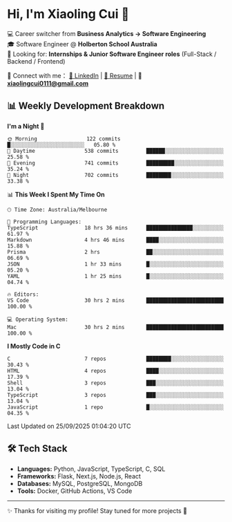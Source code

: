 # Hi, I'm Xiaoling Cui 👋

💻 Career switcher from **Business Analytics → Software Engineering**  
🎓 Software Engineer @ **Holberton School Australia**  
💼 Looking for: **Internships & Junior Software Engineer roles** (Full-Stack / Backend / Frontend)  

🔗 Connect with me：
[💼 LinkedIn](https://www.linkedin.com/in/xiaoling-cui-9b504a350/) | 
[📄 Resume](https://xl-c111.github.io/xiaoling-cui-resume/) | 
📧 **xiaolingcui0111@gmail.com**




## 📊 Weekly Development Breakdown  

<!--START_SECTION:waka-->
**I'm a Night 🦉** 

```text
🌞 Morning                122 commits         █░░░░░░░░░░░░░░░░░░░░░░░░   05.80 % 
🌆 Daytime                538 commits         ██████░░░░░░░░░░░░░░░░░░░   25.58 % 
🌃 Evening                741 commits         █████████░░░░░░░░░░░░░░░░   35.24 % 
🌙 Night                  702 commits         ████████░░░░░░░░░░░░░░░░░   33.38 % 
```


📊 **This Week I Spent My Time On** 

```text
🕑︎ Time Zone: Australia/Melbourne

💬 Programming Languages: 
TypeScript               18 hrs 36 mins      ███████████████░░░░░░░░░░   61.97 % 
Markdown                 4 hrs 46 mins       ████░░░░░░░░░░░░░░░░░░░░░   15.88 % 
Prisma                   2 hrs               ██░░░░░░░░░░░░░░░░░░░░░░░   06.69 % 
JSON                     1 hr 33 mins        █░░░░░░░░░░░░░░░░░░░░░░░░   05.20 % 
YAML                     1 hr 25 mins        █░░░░░░░░░░░░░░░░░░░░░░░░   04.74 % 

🔥 Editors: 
VS Code                  30 hrs 2 mins       █████████████████████████   100.00 % 

💻 Operating System: 
Mac                      30 hrs 2 mins       █████████████████████████   100.00 % 
```

**I Mostly Code in C** 

```text
C                        7 repos             ████████░░░░░░░░░░░░░░░░░   30.43 % 
HTML                     4 repos             ████░░░░░░░░░░░░░░░░░░░░░   17.39 % 
Shell                    3 repos             ███░░░░░░░░░░░░░░░░░░░░░░   13.04 % 
TypeScript               3 repos             ███░░░░░░░░░░░░░░░░░░░░░░   13.04 % 
JavaScript               1 repo              █░░░░░░░░░░░░░░░░░░░░░░░░   04.35 % 
```




 Last Updated on 25/09/2025 01:04:20 UTC
<!--END_SECTION:waka-->


## 🛠️ Tech Stack

- **Languages:** Python, JavaScript, TypeScript, C, SQL  
- **Frameworks:** Flask, Next.js, Node.js, React  
- **Databases:** MySQL, PostgreSQL, MongoDB  
- **Tools:** Docker, GitHub Actions, VS Code  

---

✨ Thanks for visiting my profile! Stay tuned for more projects 🚀
